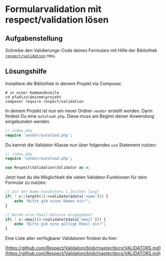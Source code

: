 # Formularvalidation mit respect/validation lösen

## Aufgabenstellung

Schreibe den Validierungs-Code deines Formulars mit Hilfe der Bibliothek [`respect/validation`](https://packagist.org/packages/respect/validation) neu.

## Lösungshilfe

Installiere die Bibliothek in deinem Projekt via Composer.

```
# in einer Kommandozeile
cd pfad\zu\deinem\projekt
composer require respect/validation
```

In deinem Projekt ist nun ein neuer Ordner `vendor` erstellt worden. Darin findest Du eine `autoload.php`. Diese muss am Beginn deiner Anwendung eingebunden werden.

```php
// index.php
require 'vendor/autoload.php';
```

Du kannst die Validator-Klasse nun über folgendes `use` Statement nutzen:

```php
// index.php
require 'vendor/autoload.php';

use Respect\Validation\Validator as v;
```

Jetzt hast du die Möglichkeit die vielen Validator-Funktionen für dein Formular zu nutzen:

```php
// Ist der Name mindestens 1 Zeichen lang?
if( ! v::length(1)->validate($data['name'])) {
    echo "Bitte gib einen Namen ein!";
}

// Wurde eine Email-Adresse eingegeben?
if( ! v::email()->validate($data['email'])) {
    echo "Bitte gib eine gültige Email ein!";
}
```

Eine Liste aller verfügbarer Validatoren findest du hier:

[https://github.com/Respect/Validation/blob/master/docs/VALIDATORS.md](https://github.com/Respect/Validation/blob/master/docs/VALIDATORS.md)


